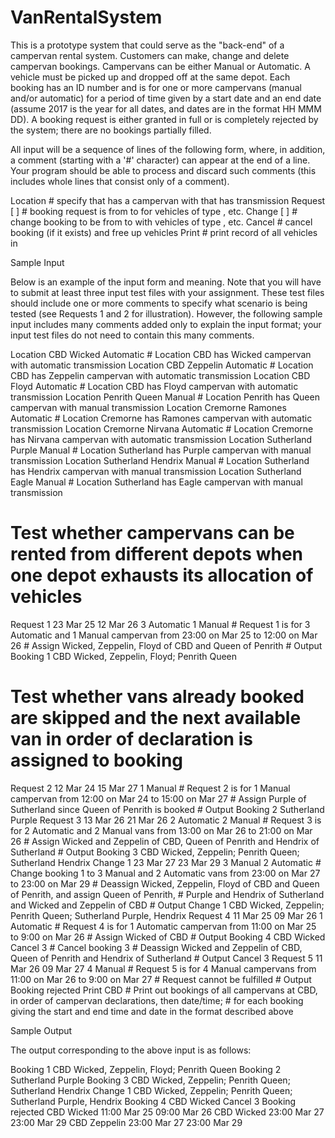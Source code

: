 # VanRentalSystem
This is a prototype system that could serve as the "back-end" of a campervan rental system. Customers can make, change and delete campervan bookings. Campervans can be either Manual or Automatic. A vehicle must be picked up and dropped off at the same depot. Each booking has an ID number and is for one or more campervans (manual and/or automatic) for a period of time given by a start date and an end date (assume 2017 is the year for all dates, and dates are in the format HH MMM DD). A booking request is either granted in full or is completely rejected by the system; there are no bookings partially filled.

All input will be a sequence of lines of the following form, where, in addition, a comment (starting with a '#' character) can appear at the end of a line. Your program should be able to process and discard such comments (this includes whole lines that consist only of a comment).

Location <depot> <name> <type>
        # specify that <depot> has a campervan with <name> that has transmission <type>
Request <id> <hour1> <month1> <date1> <hour2> <month2> <date2> <num1> <type1> [<num2> <type2>]
        # booking request <id> is from <hour1> <month1> <date1> to <hour2> <month2> <date2> for <num1> vehicles of type <type1>, etc.
Change <id> <hour1> <month1> <date1> <hour2> <month2> <date2> <num1> <type1> [<num2> <type2>]
        # change booking <id> to be from <hour1> <month1> <date1> to <hour2> <month2> <date2> with <num1> vehicles of type <type1>, etc.
Cancel <id>
        # cancel booking <id> (if it exists) and free up vehicles
Print <depot>
        # print record of all vehicles in <depot>
        

Sample Input

Below is an example of the input form and meaning. Note that you will have to submit at least three input test files with your assignment. These test files should include one or more comments to specify what scenario is being tested (see Requests 1 and 2 for illustration). However, the following sample input includes many comments added only to explain the input format; your input test files do not need to contain this many comments.

Location CBD Wicked Automatic         # Location CBD has Wicked campervan with automatic transmission
Location CBD Zeppelin Automatic       # Location CBD has Zeppelin campervan with automatic transmission
Location CBD Floyd Automatic          # Location CBD has Floyd campervan with automatic transmission
Location Penrith Queen Manual         # Location Penrith has Queen campervan with manual transmission
Location Cremorne Ramones Automatic   # Location Cremorne has Ramones campervan with automatic transmission
Location Cremorne Nirvana Automatic   # Location Cremorne has Nirvana campervan with automatic transmission
Location Sutherland Purple Manual     # Location Sutherland has Purple campervan with manual transmission
Location Sutherland Hendrix Manual    # Location Sutherland has Hendrix campervan with manual transmission
Location Sutherland Eagle Manual      # Location Sutherland has Eagle campervan with manual transmission
# Test whether campervans can be rented from different depots when one depot exhausts its allocation of vehicles
Request 1 23 Mar 25 12 Mar 26 3 Automatic 1 Manual
        # Request 1 is for 3 Automatic and 1 Manual campervan from 23:00 on Mar 25 to 12:00 on Mar 26
        # Assign Wicked, Zeppelin, Floyd of CBD and Queen of Penrith
        # Output Booking 1 CBD Wicked, Zeppelin, Floyd; Penrith Queen
# Test whether vans already booked are skipped and the next available van in order of declaration is assigned to booking
Request 2 12 Mar 24 15 Mar 27 1 Manual
        # Request 2 is for 1 Manual campervan from 12:00 on Mar 24 to 15:00 on Mar 27
        # Assign Purple of Sutherland since Queen of Penrith is booked
        # Output Booking 2 Sutherland Purple
Request 3 13 Mar 26 21 Mar 26 2 Automatic 2 Manual
        # Request 3 is for 2 Automatic and 2 Manual vans from 13:00 on Mar 26 to 21:00 on Mar 26
        # Assign Wicked and Zeppelin of CBD, Queen of Penrith and Hendrix of Sutherland
        # Output Booking 3 CBD Wicked, Zeppelin; Penrith Queen; Sutherland Hendrix
Change 1 23 Mar 27 23 Mar 29 3 Manual 2 Automatic
        # Change booking 1 to 3 Manual and 2 Automatic vans from 23:00 on Mar 27 to 23:00 on Mar 29
        # Deassign Wicked, Zeppelin, Floyd of CBD and Queen of Penrith, and assign Queen of Penrith,
        # Purple and Hendrix of Sutherland and Wicked and Zeppelin of CBD
        # Output Change 1 CBD Wicked, Zeppelin; Penrith Queen; Sutherland Purple, Hendrix
Request 4 11 Mar 25 09 Mar 26 1 Automatic
        # Request 4 is for 1 Automatic campervan from 11:00 on Mar 25 to 9:00 on Mar 26
        # Assign Wicked of CBD
        # Output Booking 4 CBD Wicked
Cancel 3
        # Cancel booking 3
        # Deassign Wicked and Zeppelin of CBD, Queen of Penrith and Hendrix of Sutherland
        # Output Cancel 3
Request 5 11 Mar 26 09 Mar 27 4 Manual
        # Request 5 is for 4 Manual campervans from 11:00 on Mar 26 to 9:00 on Mar 27
        # Request cannot be fulfilled
        # Output Booking rejected
Print CBD
        # Print out bookings of all campervans at CBD, in order of campervan declarations, then date/time;
        # for each booking giving the start and end time and date in the format described above

Sample Output

The output corresponding to the above input is as follows:

Booking 1 CBD Wicked, Zeppelin, Floyd; Penrith Queen
Booking 2 Sutherland Purple
Booking 3 CBD Wicked, Zeppelin; Penrith Queen; Sutherland Hendrix
Change 1 CBD Wicked, Zeppelin; Penrith Queen; Sutherland Purple, Hendrix
Booking 4 CBD Wicked
Cancel 3
Booking rejected
CBD Wicked 11:00 Mar 25 09:00 Mar 26
CBD Wicked 23:00 Mar 27 23:00 Mar 29
CBD Zeppelin 23:00 Mar 27 23:00 Mar 29
